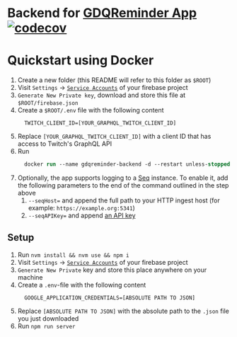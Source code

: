 # Backend for [GDQReminder App](https://github.com/ViMaSter/gdqreminder-mobile/) [![codecov](https://codecov.io/gh/ViMaSter/gdqreminder-backend/branch/main/graph/badge.svg?token=0CRSIRXAS1)](https://codecov.io/gh/ViMaSter/gdqreminder-backend)

# Quickstart using Docker
1. Create a new folder (this README will refer to this folder as `$ROOT`)
2. Visit `Settings` -> [`Service Accounts`](https://console.firebase.google.com/project/_/settings/serviceaccounts/adminsdk) of your firebase project
3. `Generate New Private key`, download and store this file at `$ROOT/firebase.json`
4. Create a `$ROOT/.env` file with the following content
   ```
     TWITCH_CLIENT_ID=[YOUR_GRAPHQL_TWITCH_CLIENT_ID]
   ```
5. Replace `[YOUR_GRAPHQL_TWITCH_CLIENT_ID]` with a client ID that has access to Twitch's GraphQL API
6. Run 
   ```ps
     docker run --name gdqreminder-backend -d --restart unless-stopped -v $(pwd):/firebase --env-file ./.env ghcr.io/vimaster/gdqreminder-backend:main --refreshIntervalInMS=60000
   ```
8. Optionally, the app supports logging to a [Seq](https://datalust.co/seq) instance. To enable it, add the following parameters to the end of the command outlined in the step above
   1. `--seqHost=` and append the full path to your HTTP ingest host (for example: `https://example.org:5341`)
   2. `--seqAPIKey=` and append [an API key](https://docs.datalust.co/docs/api-keys#creating-an-api-key)

## Setup
1. Run `nvm install && nvm use && npm i`
2. Visit `Settings` -> [`Service Accounts`](https://console.firebase.google.com/project/_/settings/serviceaccounts/adminsdk) of your firebase project
3. `Generate New Private` key and store this place anywhere on your machine
4. Create a `.env`-file with the following content
   ```
     GOOGLE_APPLICATION_CREDENTIALS=[ABSOLUTE PATH TO JSON]
   ```
5. Replace `[ABSOLUTE PATH TO JSON]` with the absolute path to the `.json` file you just downloaded
6. Run `npm run server`
